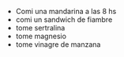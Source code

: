 - Comi una mandarina  a las 8 hs 
- comi un sandwich de fiambre 
- tome sertralina 
- tome magnesio
- tome vinagre de manzana